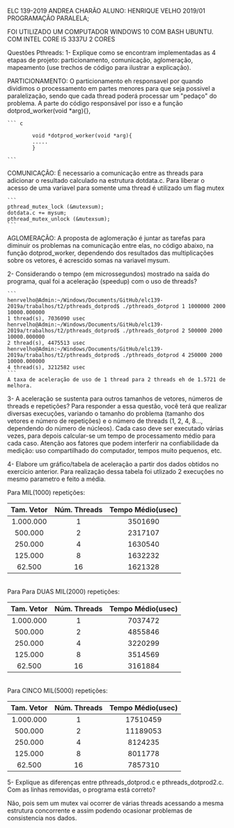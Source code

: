 ELC 139-2019 ANDREA CHARÃO
ALUNO: HENRIQUE VELHO
2019/01
PROGRAMAÇÃO PARALELA;

FOI UTILIZADO UM COMPUTADOR WINDOWS 10 COM BASH UBUNTU.
COM INTEL CORE I5 3337U 2 CORES

Questões Pthreads:
1- Explique como se encontram implementadas as 4 etapas de projeto: particionamento, comunicação, aglomeração, mapeamento (use trechos de código para ilustrar a explicação).

PARTICIONAMENTO:
	O particionamento eh responsavel por quando dividimos o processamento em partes menores para que seja possivel a paralelização, sendo que cada thread poderá processar um "pedaço" do problema.
	A parte do código responsável por isso e a função dotprod_worker(void *arg){},

	``` c

			void *dotprod_worker(void *arg){
			.....
			}

	```
COMUNICAÇÃO:
	É necessario a comunicação entre as threads para adicionar o resultado calculado na estrutura dotdata.c. Para liberar o acesso de uma variavel para somente uma thread é utilizado um flag mutex

	```
    pthread_mutex_lock (&mutexsum);
    dotdata.c += mysum;
    pthread_mutex_unlock (&mutexsum);
    ```

AGLOMERAÇÃO:
	A proposta de aglomeração é juntar as tarefas para diminuir os problemas na comunicação entre elas, no código abaixo, na função dotprod_worker, dependendo dos resultados das multiplicações sobre os vetores, é acrescido somas na variavel mysum.


2- Considerando o tempo (em microssegundos) mostrado na saída do programa, qual foi a aceleração (speedup) com o uso de threads?

	```
	henrvelho@Admin:~/Windows/Documents/GitHub/elc139-2019a/trabalhos/t2/pthreads_dotprod$ ./pthreads_dotprod 1 1000000 2000
	10000.000000
	1 thread(s), 7036090 usec
	henrvelho@Admin:~/Windows/Documents/GitHub/elc139-2019a/trabalhos/t2/pthreads_dotprod$ ./pthreads_dotprod 2 500000 2000
	10000.000000
	2 thread(s), 4475513 usec
	henrvelho@Admin:~/Windows/Documents/GitHub/elc139-2019a/trabalhos/t2/pthreads_dotprod$ ./pthreads_dotprod 4 250000 2000
	10000.000000
	4 thread(s), 3212582 usec
	```
	A taxa de aceleração de uso de 1 thread para 2 threads eh de 1.5721 de melhora. 



3- A aceleração se sustenta para outros tamanhos de vetores, números de threads e repetições? Para responder a essa questão, você terá que realizar diversas execuções, variando o tamanho do problema (tamanho dos vetores e número de repetições) e o número de threads (1, 2, 4, 8..., dependendo do número de núcleos). Cada caso deve ser executado várias vezes, para depois calcular-se um tempo de processamento médio para cada caso. Atenção aos fatores que podem interferir na confiabilidade da medição: uso compartilhado do computador, tempos muito pequenos, etc.

4- Elabore um gráfico/tabela de aceleração a partir dos dados obtidos no exercício anterior.
	Para realização dessa tabela foi utlizado 2 execuções no mesmo parametro e feito a média.

Para MIL(1000) repetições:<br>

| Tam. Vetor | Núm. Threads | Tempo Médio(usec) |
|:---------------:|:------------:|:-----------------:|
| 1.000.000         | 1            | 3501690         |
| 500.000          | 2            | 2317107         |
| 250.000          | 4            | 1630540         |
| 125.000          | 8            | 1632232         |
| 62.500           | 16           | 1621328         |

   <br>Para Para DUAS MIL(2000) repetições:<br>
   
| Tam. Vetor | Núm. Threads | Tempo Médio(usec) |
|:---------------:|:------------:|:-----------------:|
| 1.000.000         | 1            | 7037472        |
| 500.000          | 2            | 4855846         |
| 250.000          | 4            | 3220299         |
| 125.000          | 8            | 3514569         |
| 62.500           | 16           | 3161884         |

   <br>Para CINCO MIL(5000) repetições:<br>
   
| Tam. Vetor | Núm. Threads |  Tempo Médio(usec) |
|:---------------:|:------------:|:------------------:|
| 1.000.000         | 1            | 17510459         |
| 500.000          | 2            | 11189053         |
| 250.000          | 4            | 8124235         |
| 125.000          | 8            | 8011778         |
| 62.500           | 16           | 7857310           |




5- Explique as diferenças entre pthreads_dotprod.c e pthreads_dotprod2.c. Com as linhas removidas, o programa está correto?

Não, pois sem um mutex vai ocorrer de várias threads acessando a mesma estrutura concorrente e assim podendo ocasionar problemas de consistencia nos dados.
